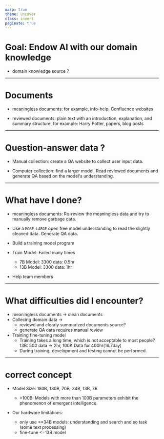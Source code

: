 ```yaml
---
marp: true
theme: uncover
class: invert
paginate: true
---
```

# Goal: Endow AI with our domain knowledge

* domain knowledge source ?

---
# Documents

* meaningless documents: for example, info-help, Confluence websites

* reviewed documents: plain text with an introduction, explanation, and summary structure, for example: Harry Potter, papers, blog posts 

---
# Question-answer data ?

* Manual collection: create a QA website to collect user input data.
 
* Computer collection: find a larger model.
Read reviewed documents and generate QA based on the model's understanding.

---
# What have I done?
* meaningless documents: 
Re-review the meaningless data and try to manually remove garbage data. 

* Use a `MORE-LARGE` open free model understanding to read the slightly cleaned data. Generate QA data.

* Build a training model program
* Train Model: Failed many times
   - 7B Model: 3300 data: 0.5hr
   - 13B Model: 3300 data: 1hr
* Help team members

---
# What difficulties did I encounter?

* meaningless documents -> clean documents
* Collecing domain data -> 
  - reviewd and clearly summarized documents source?
  - generate QA data requires manual review 
* Training fine-tuning model
  - Training takes a long time, which is not acceptable to most people? 13B: 500 data -> 2hr, 100K Data for 400hr(16.7day)
  - During training, development and testing cannot be performed.

---
# correct concept

* Model Size: 180B, 130B, 70B, 34B, 13B, 7B
  - \>100B: Models with more than 100B parameters exhibit the phenomenon of emergent intelligence.

* Our hardware limitations:
  - only use \<=34B models: understanding and search and so task
(some text processing)
  - fine-tune \<=13B model